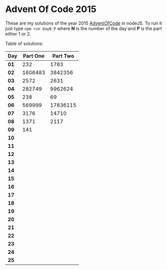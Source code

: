# Advent Of Code 2015
These are my solutions of the year 2015 [AdventOfCode](https://adventofcode.com/2015) in nodeJS.
To run it just type `npm run dayN_P` where **N** is the number of the day and **P** is the part either 1 or 2.

Table of solutions:

| Day    | Part One | Part Two |
|--------|----------|----------|
| **01** | 232      | 1783     |
| **02** | 1606483  | 3842356  |
| **03** | 2572     | 2631     |
| **04** | 282749   | 9962624  |
| **05** | 238      | 69       |
| **06** | 569999   | 17836115 |
| **07** | 3176     | 14710    |
| **08** | 1371     | 2117     |
| **09** | 141      |          |
| **10** |          |          |
| **11** |          |          |
| **12** |          |          |
| **13** |          |          |
| **14** |          |          |
| **15** |          |          |
| **16** |          |          |
| **17** |          |          |
| **18** |          |          |
| **19** |          |          |
| **20** |          |          |
| **21** |          |          |
| **22** |          |          |
| **23** |          |          |
| **24** |          |          |
| **25** |          |          |
